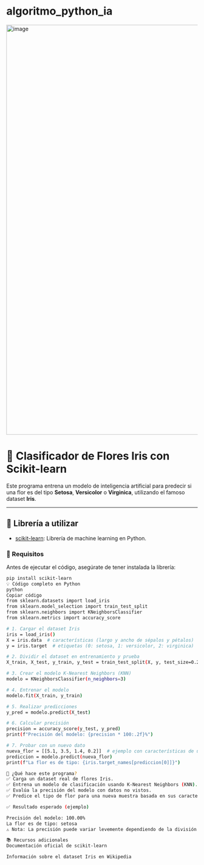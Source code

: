 # algoritmo_python_ia

<img width="1283" height="1079" alt="image" src="https://github.com/user-attachments/assets/8937cbdc-42d8-4f6a-9df6-25ac4ba3bb14" />

# 🌸 Clasificador de Flores Iris con Scikit-learn

Este programa entrena un modelo de inteligencia artificial para predecir si una flor es del tipo **Setosa**, **Versicolor** o **Virginica**, utilizando el famoso dataset **Iris**.

---

## 🧠 Librería a utilizar

- [scikit-learn](https://scikit-learn.org/): Librería de machine learning en Python.

### 📝 Requisitos

Antes de ejecutar el código, asegúrate de tener instalada la librería:

```bash
pip install scikit-learn
💡 Código completo en Python
python
Copiar código
from sklearn.datasets import load_iris
from sklearn.model_selection import train_test_split
from sklearn.neighbors import KNeighborsClassifier
from sklearn.metrics import accuracy_score

# 1. Cargar el dataset Iris
iris = load_iris()
X = iris.data  # características (largo y ancho de sépalos y pétalos)
y = iris.target  # etiquetas (0: setosa, 1: versicolor, 2: virginica)

# 2. Dividir el dataset en entrenamiento y prueba
X_train, X_test, y_train, y_test = train_test_split(X, y, test_size=0.2, random_state=42)

# 3. Crear el modelo K-Nearest Neighbors (KNN)
modelo = KNeighborsClassifier(n_neighbors=3)

# 4. Entrenar el modelo
modelo.fit(X_train, y_train)

# 5. Realizar predicciones
y_pred = modelo.predict(X_test)

# 6. Calcular precisión
precision = accuracy_score(y_test, y_pred)
print(f"Precisión del modelo: {precision * 100:.2f}%")

# 7. Probar con un nuevo dato
nueva_flor = [[5.1, 3.5, 1.4, 0.2]]  # ejemplo con características de una flor
prediccion = modelo.predict(nueva_flor)
print(f"La flor es de tipo: {iris.target_names[prediccion[0]]}")

📌 ¿Qué hace este programa?
✅ Carga un dataset real de flores Iris.
✅ Entrena un modelo de clasificación usando K-Nearest Neighbors (KNN).
✅ Evalúa la precisión del modelo con datos no vistos.
✅ Predice el tipo de flor para una nueva muestra basada en sus características.

✅ Resultado esperado (ejemplo)

Precisión del modelo: 100.00%
La flor es de tipo: setosa
⚠️ Nota: La precisión puede variar levemente dependiendo de la división aleatoria del dataset.

📚 Recursos adicionales
Documentación oficial de scikit-learn

Información sobre el dataset Iris en Wikipedia
